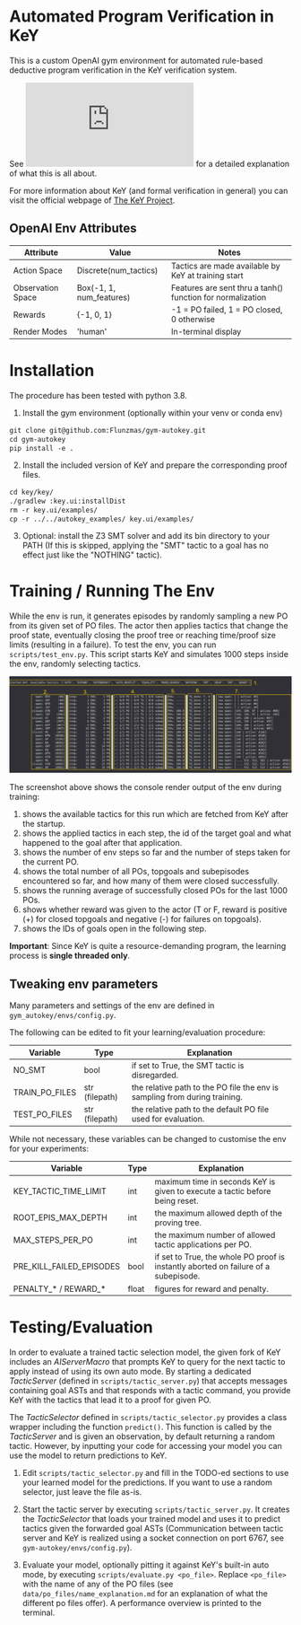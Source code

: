 # Automated Program Verification in KeY

This is a custom OpenAI gym environment for automated rule-based deductive program verification in the KeY verification system.

See ![This PDF](https://github.com/Flunzmas/gym-autokey/blob/master/background_explanation/gym-autokey_explanation.pdf) for a detailed explanation of what this is all about.

For more information about KeY (and formal verification in general) you can visit the official webpage of [The KeY Project](https://www.key-project.org/).

## OpenAI Env Attributes

| Attribute         | Value                    | Notes                                                      |
|-------------------|--------------------------|------------------------------------------------------------|
| Action Space      | Discrete(num_tactics)    | Tactics are made available by KeY at training start        |
| Observation Space | Box(-1, 1, num_features) | Features are sent thru a tanh() function for normalization |
| Rewards           | {-1, 0, 1}               | -1 = PO failed, 1 = PO closed, 0 otherwise                 |
| Render Modes      | 'human'                  | In-terminal display                                        |

# Installation

The procedure has been tested with python 3.8.


1. Install the gym environment (optionally within your venv or conda env)
```
git clone git@github.com:Flunzmas/gym-autokey.git
cd gym-autokey
pip install -e .
```

2. Install the included version of KeY and prepare the corresponding proof files.
```
cd key/key/
./gradlew :key.ui:installDist
rm -r key.ui/examples/
cp -r ../../autokey_examples/ key.ui/examples/
```

3. Optional: install the Z3 SMT solver and add its bin directory to your PATH (If this is skipped, applying the "SMT" tactic to a goal has no effect just like the "NOTHING" tactic).

# Training / Running The Env

While the env is run, it generates episodes by randomly sampling a new PO from its given set of PO files. The actor then applies tactics that change the proof state, eventually closing the proof tree or reaching time/proof size limits (resulting in a failure). To test the env, you can run `scripts/test_env.py`. This script starts KeY and simulates 1000 steps inside the env, randomly selecting tactics. 

![autokey_test_scr](img/autokey_test_scr.png)

The screenshot above shows the console render output of the env during training:

1. shows the available tactics for this run which are fetched from KeY after the startup.
2. shows the applied tactics in each step, the id of the target goal and what happened to the goal after that application.
3. shows the number of env steps so far and the number of steps taken for the current PO.
4. shows the total number of all POs, topgoals and subepisodes encountered so far, and how many of them were closed successfully.
5. shows the running average of successfully closed POs for the last 1000 POs.
6. shows whether reward was given to the actor (T or F, reward is positive (+) for closed topgoals and negative (-) for failures on topgoals).
7. shows the IDs of goals open in the following step.

__Important__: Since KeY is quite a resource-demanding program, the learning process is __single threaded only__.

## Tweaking env parameters

Many parameters and settings of the env are defined in `gym_autokey/envs/config.py`.

The following can be edited to fit your learning/evaluation procedure:

| Variable       | Type           | Explanation                                                                |
|----------------|----------------|----------------------------------------------------------------------------|
| NO_SMT         | bool           | if set to True, the SMT tactic is disregarded.                             |
| TRAIN_PO_FILES | str (filepath) | the relative path to the PO file the env is sampling from during training. |
| TEST_PO_FILES  | str (filepath) | the relative path to the default PO file used for evaluation.              |

While not necessary, these variables can be changed to customise the env for your experiments:

| Variable                 | Type  | Explanation                                                                         |
|--------------------------|-------|-------------------------------------------------------------------------------------|
| KEY_TACTIC_TIME_LIMIT    | int   | maximum time in seconds KeY is given to execute a tactic before being reset.        |
| ROOT_EPIS_MAX_DEPTH      | int   | the maximum allowed depth of the proving tree.                                      |
| MAX_STEPS_PER_PO         | int   | the maximum number of allowed tactic applications per PO.                           |
| PRE_KILL_FAILED_EPISODES | bool  | if set to True, the whole PO proof is instantly aborted on failure of a subepisode. |
| PENALTY_* / REWARD_*     | float | figures for reward and penalty.                                                     |

# Testing/Evaluation

In order to evaluate a trained tactic selection model, the given fork of KeY includes an _AIServerMacro_ that prompts KeY to query for the next tactic to apply instead of using its own auto mode. By starting a dedicated _TacticServer_ (defined in `scripts/tactic_server.py`) that accepts messages containing goal ASTs and that responds with a tactic command, you provide KeY with the tactics that lead it to a proof for given PO.

The _TacticSelector_ defined in `scripts/tactic_selector.py` provides a class wrapper including the function `predict()`. This function is called by the _TacticServer_ and is given an observation, by default returning a random tactic. However, by inputting your code for accessing your model you can use the model to return predictions to KeY.

1. Edit `scripts/tactic_selector.py` and fill in the TODO-ed sections to use your learned model for the predictions. If you want to use a random selector, just leave the file as-is.

2. Start the tactic server by executing `scripts/tactic_server.py`. It creates the _TacticSelector_ that loads your trained model and uses it to predict tactics given the forwarded goal ASTs (Communication between tactic server and KeY is realized using a socket connection on port 6767, see `gym-autokey/envs/config.py`).

3. Evaluate your model, optionally pitting it against KeY's built-in auto mode, by executing `scripts/evaluate.py <po_file>`. Replace `<po_file>` with the name of any of the PO files (see `data/po_files/name_explanation.md` for an explanation of what the different po files offer). A performance overview is printed to the terminal.
